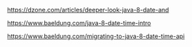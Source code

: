 https://dzone.com/articles/deeper-look-java-8-date-and

https://www.baeldung.com/java-8-date-time-intro

https://www.baeldung.com/migrating-to-java-8-date-time-api